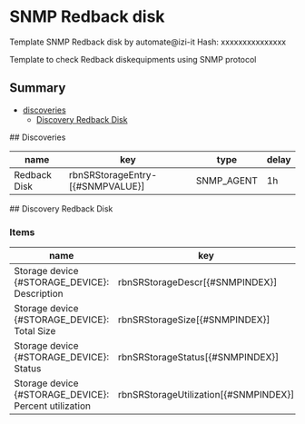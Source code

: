 # SNMP Redback disk
Template SNMP Redback disk by automate@izi-it
Hash: xxxxxxxxxxxxxxx

Template to check Redback diskequipments using SNMP protocol
## Summary
* [discoveries](#discoveries)
  * [Discovery Redback Disk ](#discovery_redback_disk
)
<a name="discoveries" />
## Discoveries

| name | key | type | delay |
| ------------- |------------- |------------- |------------- |
| Redback Disk | rbnSRStorageEntry-[{#SNMPVALUE}] | SNMP_AGENT | 1h |

<a name="discovery_redback_disk" />
## Discovery Redback Disk

### Items

| name | key | type |
| ------------- |------------- |------------- |
| Storage device {#STORAGE_DEVICE}: Description | rbnSRStorageDescr[{#SNMPINDEX}] | SNMP_AGENT |
| Storage device {#STORAGE_DEVICE}: Total Size | rbnSRStorageSize[{#SNMPINDEX}] | SNMP_AGENT |
| Storage device {#STORAGE_DEVICE}:  Status | rbnSRStorageStatus[{#SNMPINDEX}] | SNMP_AGENT |
| Storage device {#STORAGE_DEVICE}: Percent utilization | rbnSRStorageUtilization[{#SNMPINDEX}] | SNMP_AGENT |
